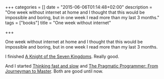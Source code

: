 +++
categories = []
date = "2015-06-06T01:14:48+02:00"
description = "One week without internet at home and I thought that this would be impossible and boring, but in one week I read more than my last 3 months."
tags = ["books"]
title = "One week without internet"

+++

One week without internet at home and I thought that this would be impossible
and boring, but in one week I read more than my last 3 months.

I finished [A Knight of the Seven Kingdoms](https://www.goodreads.com/book/show/18635622-a-knight-of-the-seven-kingdoms). Really good.

And I started [Thinking fast and slow](http://www.amazon.fr/Thinking-Fast-Slow-Daniel-Kahneman-ebook/dp/B005MJFA2W/ref=tmm_kin_swatch_0?_encoding=UTF8&sr=8-1&qid=1433545661) and [The Pragmatic Programmer: From Journeyman to Master](http://www.amazon.fr/Pragmatic-Programmer-Journeyman-Master-ebook/dp/B003GCTQAE/ref=sr_1_1?s=digital-text&ie=UTF8&qid=1433546102&sr=1-1&keywords=the+pragmatic+programmer). Both are good until now.
